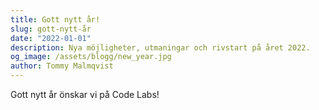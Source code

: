 ```yaml
---
title: Gott nytt år!
slug: gott-nytt-år
date: "2022-01-01"
description: Nya möjligheter, utmaningar och rivstart på året 2022.
og_image: /assets/blogg/new_year.jpg
author: Tommy Malmqvist
---
```


Gott nytt år önskar vi på Code Labs!
